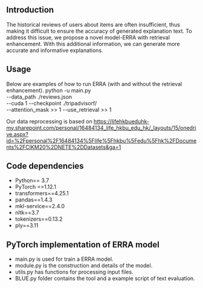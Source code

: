## Introduction
The historical reviews of users about items are often insufficient, thus making it difficult to ensure the accuracy of generated explanation text. To address this issue, we propose a novel model-ERRA  with retrieval enhancement. With this additional information, we can generate more accurate and informative explanations.
## Usage
Below are examples of how to run ERRA (with and without the retrieval enhancement).
python -u main.py \
--data_path ./reviews.json \
--cuda 1
--checkpoint ./tripadvisorf/ \
--attention_mask >> 1
--use_retrieval >> 1

Our data reprocessing is based on https://lifehkbueduhk-my.sharepoint.com/personal/16484134_life_hkbu_edu_hk/_layouts/15/onedrive.aspx?id=%2Fpersonal%2F16484134%5Flife%5Fhkbu%5Fedu%5Fhk%2FDocuments%2FCIKM20%2DNETE%2DDatasets&ga=1
## Code dependencies
- Python== 3.7
-	PyTorch ==1.12.1
-	transformers==4.25.1
-	pandas==1.4.3
-	mkl-service==2.4.0
-	nltk==3.7
-	tokenizers==0.13.2
-	ply==3.11
## PyTorch implementation of ERRA model 
- main.py is used for train a ERRA model.
- module.py is the construction and details of the model.
- utils.py has functions for processing input files.
- BLUE.py folder contains the tool and a example script of text evaluation.



